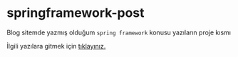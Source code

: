 # springframework-post

Blog sitemde yazmış olduğum `spring framework` konusu yazıların proje kısmı

İlgili yazılara gitmek için [tıklayınız.](https://cihangll.github.io/kisisel-blog-sitem/spring/springframework/)
